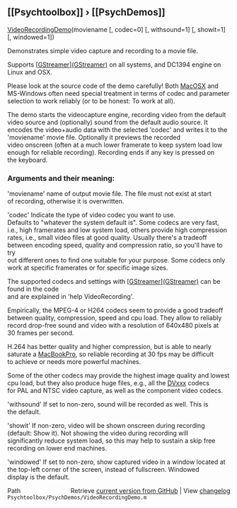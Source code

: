 ## [[Psychtoolbox]] &#8250; [[PsychDemos]]

[VideoRecordingDemo](VideoRecordingDemo)(moviename [, codec=0] [, withsound=1] [, showit=1] [, windowed=1])  
  
Demonstrates simple video capture and recording to a movie file.  
  
Supports [[GStreamer](GStreamer)][(GStreamer)]((GStreamer)) on all systems, and DC1394 engine on Linux and OSX.  
  
Please look at the source code of the demo carefully! Both [MacOSX](MacOSX) and  
MS-Windows often need special treatment in terms of codec and parameter  
selection to work reliably (or to be honest: To work at all).  
  
The demo starts the videocapture engine, recording video from the default  
video source and (optionally) sound from the default audio source. It  
encodes the video+audio data with the selected 'codec' and writes it to the  
'moviename' movie file. Optionally it previews the recorded  
video onscreen (often at a much lower framerate to keep system load low  
enough for reliable recording). Recording ends if any key is pressed on  
the keyboard.  
  
### Arguments and their meaning:  
  
'moviename' name of output movie file. The file must not exist at start  
of recording, otherwise it is overwritten.  
  
'codec' Indicate the type of video codec you want to use.  
Defaults to "whatever the system default is". Some codecs are very fast,  
i.e., high framerates and low system load, others provide high compression  
rates, i.e., small video files at good quality. Usually there's a tradeoff  
between encoding speed, quality and compression ratio, so you'll have to try  
out different ones to find one suitable for your purpose. Some codecs only  
work at specific framerates or for specific image sizes.  
  
The supported codecs and settings with [[GStreamer](GStreamer)][(GStreamer)]((GStreamer)) can be found in the code  
and are explained in 'help VideoRecording'.  
  
Empirically, the MPEG-4 or H264 codecs seem to provide a good tradeoff  
between quality, compression, speed and cpu load. They allow to reliably  
record drop-free sound and video with a resolution of 640x480 pixels at  
30 frames per second.  
  
H.264 has better quality and higher compression, but is able to nearly  
saturate a [MacBookPro](MacBookPro), so reliable recording at 30 fps may be difficult  
to achieve or needs more powerful machines.  
  
Some of the other codecs may provide the highest image quality and lowest  
cpu load, but they also produce huge files, e.g., all the [DVxxx](DVxxx) codecs  
for PAL and NTSC video capture, as well as the component video codecs.  
  
'withsound' If set to non-zero, sound will be recorded as well. This is  
the default.  
  
'showit' If non-zero, video will be shown onscreen during recording  
(default: Show it). Not showing the video during recording will  
significantly reduce system load, so this may help to sustain a skip free  
recording on lower end machines.  
  
'windowed' If set to non-zero, show captured video in a window located at  
the top-left corner of the screen, instead of fullscreen. Windowed  
display is the default.  
  




<div class="code_header" style="text-align:right;">
  <span style="float:left;">Path&nbsp;&nbsp;</span> <span class="counter">Retrieve <a href=
  "https://raw.github.com/Psychtoolbox-3/Psychtoolbox-3/beta/Psychtoolbox/PsychDemos/VideoRecordingDemo.m">current version from GitHub</a> | View <a href=
  "https://github.com/Psychtoolbox-3/Psychtoolbox-3/commits/beta/Psychtoolbox/PsychDemos/VideoRecordingDemo.m">changelog</a></span>
</div>
<div class="code">
  <code>Psychtoolbox/PsychDemos/VideoRecordingDemo.m</code>
</div>

